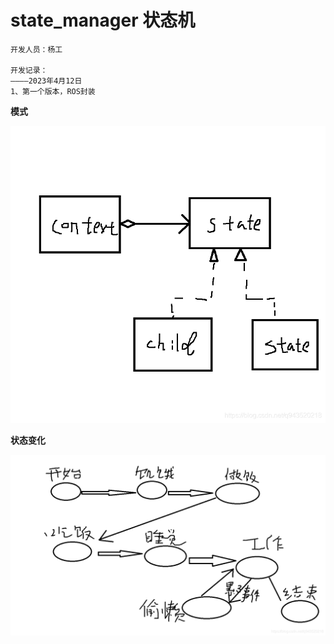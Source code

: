 # state_manager 状态机

```
开发人员：杨工

开发记录：
————2023年4月12日
1、第一个版本，ROS封装
```

**模式**

![Image text](https://github.com/haicheng12/state_manager/blob/main/img/%E6%A8%A1%E5%BC%8F.png)

**状态变化**

![Image text](https://github.com/haicheng12/state_manager/blob/main/img/%E7%8A%B6%E6%80%81%E5%8F%98%E5%8C%96.png)
